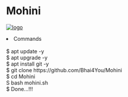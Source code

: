 # Mohini
<a href="https://ibb.co/VW5HGfj"><img src="https://i.ibb.co/GvNsDzx/logo.jpg" alt="logo" border="0"></a>
<br>
<li> Commands</li>
<br>
$ apt update -y  <br>
$ apt upgrade -y  <br>
$ apt install git -y  <br>
$ git clone https://github.com/Bhai4You/Mohini  <br>
$ cd Mohini  <br>
S bash mohini.sh <br>  
$ Done...!!!  <br>
<br>
